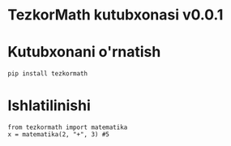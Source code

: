 # TezkorMath kutubxonasi v0.0.1

# Kutubxonani o'rnatish
```
pip install tezkormath
```

# Ishlatilinishi
```
from tezkormath import matematika
x = matematika(2, "+", 3) #5
```